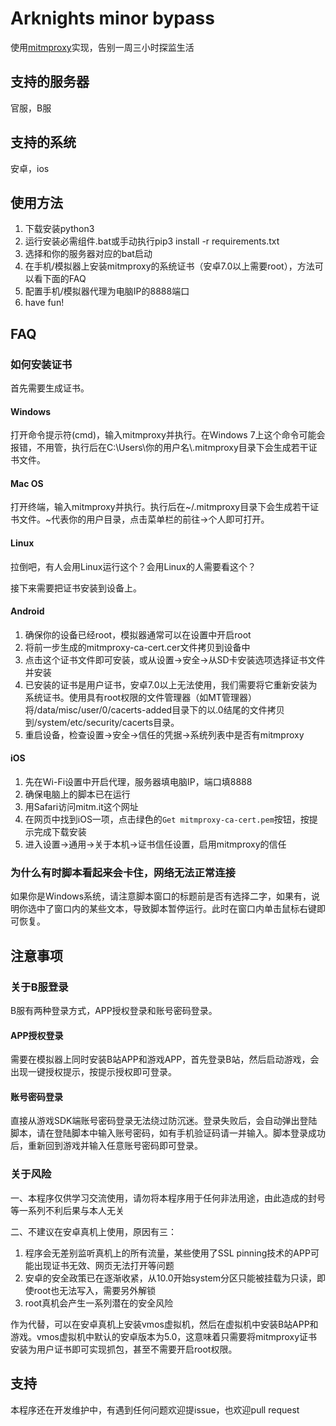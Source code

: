 # Arknights minor bypass
使用[mitmproxy](https://github.com/mitmproxy/mitmproxy)实现，告别一周三小时探监生活
## 支持的服务器
官服，B服
## 支持的系统
安卓，ios
## 使用方法
1. 下载安装python3
2. 运行安装必需组件.bat或手动执行pip3 install -r requirements.txt
3. 选择和你的服务器对应的bat启动
4. 在手机/模拟器上安装mitmproxy的系统证书（安卓7.0以上需要root），方法可以看下面的FAQ
5. 配置手机/模拟器代理为电脑IP的8888端口
6. have fun!
## FAQ
### 如何安装证书
首先需要生成证书。
#### Windows
打开命令提示符(cmd)，输入mitmproxy并执行。在Windows 7上这个命令可能会报错，不用管，执行后在C:\\Users\\你的用户名\\.mitmproxy目录下会生成若干证书文件。
#### Mac OS
打开终端，输入mitmproxy并执行。执行后在~/.mitmproxy目录下会生成若干证书文件。~代表你的用户目录，点击菜单栏的前往->个人即可打开。
#### Linux
拉倒吧，有人会用Linux运行这个？会用Linux的人需要看这个？

接下来需要把证书安装到设备上。
#### Android
1. 确保你的设备已经root，模拟器通常可以在设置中开启root
2. 将前一步生成的mitmproxy-ca-cert.cer文件拷贝到设备中
3. 点击这个证书文件即可安装，或从设置->安全->从SD卡安装选项选择证书文件并安装
4. 已安装的证书是用户证书，安卓7.0以上无法使用，我们需要将它重新安装为系统证书。使用具有root权限的文件管理器（如MT管理器）将/data/misc/user/0/cacerts-added目录下的以.0结尾的文件拷贝到/system/etc/security/cacerts目录。
5. 重启设备，检查设置->安全->信任的凭据->系统列表中是否有mitmproxy
#### iOS
1. 先在Wi-Fi设置中开启代理，服务器填电脑IP，端口填8888
2. 确保电脑上的脚本已在运行
3. 用Safari访问mitm.it这个网址
4. 在网页中找到iOS一项，点击绿色的`Get mitmproxy-ca-cert.pem`按钮，按提示完成下载安装
5. 进入设置->通用->关于本机->证书信任设置，启用mitmproxy的信任
### 为什么有时脚本看起来会卡住，网络无法正常连接
如果你是Windows系统，请注意脚本窗口的标题前是否有选择二字，如果有，说明你选中了窗口内的某些文本，导致脚本暂停运行。此时在窗口内单击鼠标右键即可恢复。
## 注意事项
### 关于B服登录
B服有两种登录方式，APP授权登录和账号密码登录。
#### APP授权登录
需要在模拟器上同时安装B站APP和游戏APP，首先登录B站，然后启动游戏，会出现一键授权提示，按提示授权即可登录。
#### 账号密码登录
直接从游戏SDK端账号密码登录无法绕过防沉迷。登录失败后，会自动弹出登陆脚本，请在登陆脚本中输入账号密码，如有手机验证码请一并输入。脚本登录成功后，重新回到游戏并输入任意账号密码即可登录。
### 关于风险
一、本程序仅供学习交流使用，请勿将本程序用于任何非法用途，由此造成的封号等一系列不利后果与本人无关

二、不建议在安卓真机上使用，原因有三：
1. 程序会无差别监听真机上的所有流量，某些使用了SSL pinning技术的APP可能出现证书无效、网页无法打开等问题
2. 安卓的安全政策已在逐渐收紧，从10.0开始system分区只能被挂载为只读，即使root也无法写入，需要另外解锁
3. root真机会产生一系列潜在的安全风险

作为代替，可以在安卓真机上安装vmos虚拟机，然后在虚拟机中安装B站APP和游戏。vmos虚拟机中默认的安卓版本为5.0，这意味着只需要将mitmproxy证书安装为用户证书即可实现抓包，甚至不需要开启root权限。
## 支持
本程序还在开发维护中，有遇到任何问题欢迎提issue，也欢迎pull request
